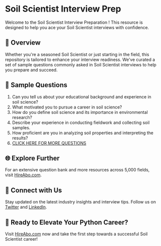 # Soil Scientist Interview Prep

Welcome to the Soil Scientist Interview Preparation ! This resource is designed to help you ace your Soil Scientist interviews with confidence.

## 🚀 Overview

Whether you're a seasoned Soil Scientist or just starting in the field, this repository is tailored to enhance your interview readiness. We've curated a set of sample questions commonly asked in Soil Scientist interviews to help you prepare and succeed.

## 📝 Sample Questions

1. Can you tell us about your educational background and experience in soil science?
2. What motivated you to pursue a career in soil science?
3. How do you define soil science and its importance in environmental research?
4. Describe your experience in conducting fieldwork and collecting soil samples.
5. How proficient are you in analyzing soil properties and interpreting the results?
6. [CLICK HERE FOR MORE QUESTIONS](https://hireabo.com/job/5_3_4/Soil%20Scientist)

## 🌐 Explore Further

For an extensive question bank and more resources across 5,000 fields, visit [HireAbo.com](https://www.hireabo.com).

## 📱 Connect with Us

Stay updated on the latest industry insights and interview tips. Follow us on [Twitter](https://twitter.com/hireabo) and [LinkedIn](https://www.linkedin.com/in/hire-abo-3609972a8/).

## 🚀 Ready to Elevate Your Python Career?

Visit [HireAbo.com](https://www.hireabo.com) now and take the first step towards a successful Soil Scientist career!